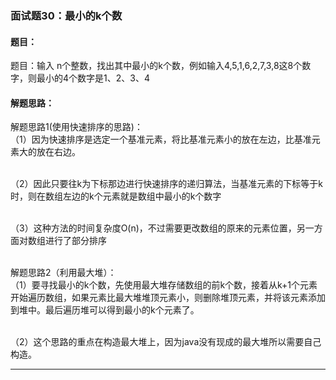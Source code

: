 ### 面试题30：最小的k个数

#### 题目：
题目：输入 n个整数，找出其中最小的k个数，例如输入4,5,1,6,2,7,3,8这8个数字，则最小的4个数字是1、2、3、4<br/>

#### 解题思路：
解题思路1(使用快速排序的思路)：<br/>
（1）因为快速排序是选定一个基准元素，将比基准元素小的放在左边，比基准元素大的放在右边。<br/><br/>

（2）因此只要往k为下标那边进行快速排序的递归算法，当基准元素的下标等于k时，则在数组左边的k个元素就是数组中最小的k个数字<br/><br/>

（3）这种方法的时间复杂度O(n)，不过需要更改数组的原来的元素位置，另一方面对数组进行了部分排序<br/><br/>
 
解题思路2（利用最大堆）：<br/>
（1）要寻找最小的k个数，先使用最大堆存储数组的前k个数，接着从k+1个元素开始遍历数组，如果元素比最大堆堆顶元素小，则删除堆顶元素，并将该元素添加到堆中。最后遍历堆可以得到最小的k个元素了。<br/><br/>

（2）这个思路的重点在构造最大堆上，因为java没有现成的最大堆所以需要自己构造。<br/>
 
 <hr/>
 
 